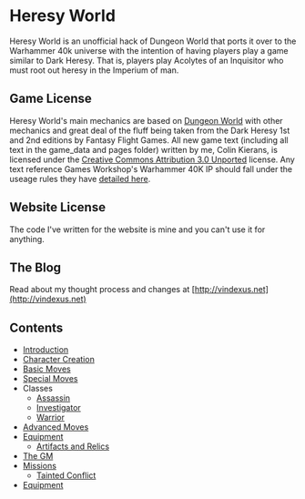 # Heresy World
Heresy World is an unofficial hack of Dungeon World that ports it over to the Warhammer 40k universe with the intention of having players play a game similar to Dark Heresy. That is, players play Acolytes of an Inquisitor who must root out heresy in the Imperium of man.

## Game License
Heresy World's main mechanics are based on [Dungeon World](http://dungeon-world.com) with other mechanics and great deal of the fluff being taken from the Dark Heresy 1st and 2nd editions by Fantasy Flight Games. All new game text (including all text in the game_data and pages folder) written by me, Colin Kierans, is licensed under the [Creative Commons Attribution 3.0 Unported](https://creativecommons.org/licenses/by/3.0/) license. Any text reference Games Workshop's Warhammer 40K IP should fall under the useage rules they have [detailed here](https://www.games-workshop.com/en-NO/Intellectual-Property-Policy?_requestid=2290940).

## Website License
The code I've written for the website is mine and you can't use it for anything.

## The Blog
Read about my thought process and changes at [http://vindexus.net](http://vindexus.net)

## Contents
  - [Introduction](https://github.com/Vindexus/heresyworld/blob/master/introduction.md)
  - [Character Creation](https://github.com/Vindexus/heresyworld/blob/master/charactercreation.md)
  - [Basic Moves](https://github.com/Vindexus/heresyworld/blob/master/basicmoves.md)
  - [Special Moves](https://github.com/Vindexus/heresyworld/blob/master/specialmoves.md)
  - Classes
    - [Assassin](https://github.com/Vindexus/heresyworld/blob/master/classes/assassin.md)
    - [Investigator](https://github.com/Vindexus/heresyworld/blob/master/classes/investigator.md)
    - [Warrior](https://github.com/Vindexus/heresyworld/blob/master/classes/warrior.md)
  - [Advanced Moves](https://github.com/Vindexus/heresyworld/blob/master/advancedmoves.md)
  - [Equipment](https://github.com/Vindexus/heresyworld/blob/master/equipment.md)
    - [Artifacts and Relics](https://github.com/Vindexus/heresyworld/blob/master/artifacts.md)
  - [The GM](https://github.com/Vindexus/heresyworld/blob/master/thegm.md)
  - [Missions](https://github.com/Vindexus/heresyworld/blob/master/missions.md)
    - [Tainted Conflict](https://github.com/Vindexus/heresyworld/blob/master/missions/taintedconflict.md)
  - [Equipment](https://github.com/Vindexus/heresyworld/blob/master/equipment.md)
